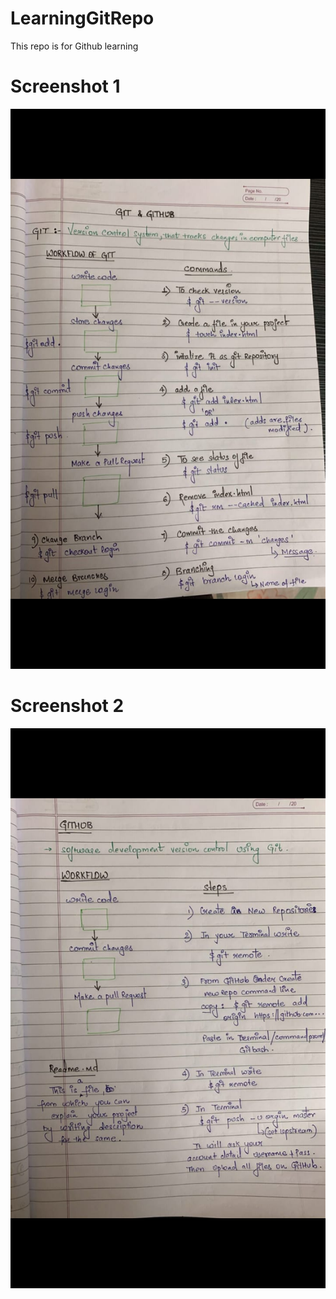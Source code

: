 # LearningGitRepo
This repo is for Github learning

# Screenshot 1
![Screenshot1](git-1.jpeg)

# Screenshot 2
![Screenshot2](git-2.jpeg)

